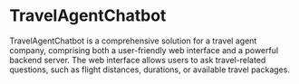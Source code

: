 # TravelAgentChatbot
TravelAgentChatbot is a comprehensive solution for a travel agent company, comprising both a user-friendly web interface and a powerful backend server. The web interface allows users to ask travel-related questions, such as flight distances, durations, or available travel packages.
